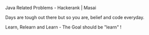 Java Related Problems - Hackerank | Masai 

Days are tough out there but so you are, belief and code everyday. 

Learn, Relearn and Learn - The Goal should be "learn" !
